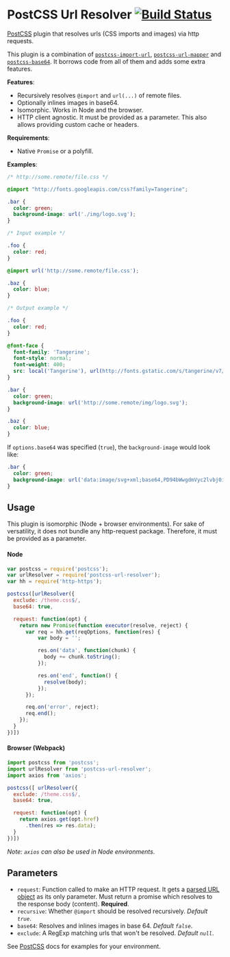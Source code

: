 # PostCSS Url Resolver [![Build Status][ci-img]][ci]

[PostCSS] plugin that resolves urls (CSS imports and images) via http requests.

[PostCSS]: https://github.com/postcss/postcss
[ci-img]:  https://travis-ci.org/frandiox/postcss-url-resolver.svg
[ci]:      https://travis-ci.org/frandiox/postcss-url-resolver

This plugin is a combination of [`postcss-import-url`](https://github.com/unlight/postcss-import-url), [`postcss-url-mapper`](https://github.com/igoradamenko/postcss-url-mapper) and [`postcss-base64`](https://github.com/jelmerdemaat/postcss-base64). It borrows code from all of them and adds some extra features.

**Features**:

* Recursively resolves `@import` and `url(...)` of remote files.
* Optionally inlines images in base64.
* Isomorphic. Works in Node and the browser.
* HTTP client agnostic. It must be provided as a parameter. This also allows providing custom cache or headers.

**Requirements**:

* Native `Promise` or a polyfill.

**Examples**:

```css
/* http://some.remote/file.css */

@import "http://fonts.googleapis.com/css?family=Tangerine";

.bar {
  color: green;
  background-image: url('./img/logo.svg');
}
```

```css
/* Input example */

.foo {
  color: red;
}

@import url('http://some.remote/file.css');

.baz {
  color: blue;
}
```

```css
/* Output example */

.foo {
  color: red;
}

@font-face {
  font-family: 'Tangerine';
  font-style: normal;
  font-weight: 400;
  src: local('Tangerine'), url(http://fonts.gstatic.com/s/tangerine/v7/HGfsyCL5WASpHOFnouG-RKCWcynf_cDxXwCLxiixG1c.ttf) format('truetype')
}

.bar {
  color: green;
  background-image: url('http://some.remote/img/logo.svg');
}

.baz {
  color: blue;
}
```

If `options.base64` was specified (`true`), the `background-image` would look like:

```css
.bar {
  color: green;
  background-image: url('data:image/svg+xml;base64,PD94bWwgdmVyc2lvbj0iMS4wIiBlbmNvZGluZz0iVVRGLTgiPz4KPHNZz4=');
}
```

## Usage

This plugin is isomorphic (Node + browser environments). For sake of versatility, it does not bundle any http-request package. Therefore, it must be provided as a parameter.

#### Node

```js
var postcss = require('postcss');
var urlResolver = require('postcss-url-resolver');
var hh = require('http-https');

postcss([urlResolver({
  exclude: /theme.css$/,
  base64: true,

  request: function(opt) {
    return new Promise(function executor(resolve, reject) {
      var req = hh.get(reqOptions, function(res) {
          var body = '';

          res.on('data', function(chunk) {
            body += chunk.toString();
          });

          res.on('end', function() {
            resolve(body);
          });
      });

      req.on('error', reject);
      req.end();
    });
  }
})])
```

#### Browser (Webpack)

```js
import postcss from 'postcss';
import urlResolver from 'postcss-url-resolver';
import axios from 'axios';

postcss([ urlResolver({
  exclude: /theme.css$/,
  base64: true,

  request: function(opt) {
    return axios.get(opt.href)
      .then(res => res.data);
  }
})])
```

*Note: `axios` can also be used in Node environments.*

## Parameters

* `request`: Function called to make an HTTP request. It gets a [parsed URL object](https://github.com/defunctzombie/node-url#api) as its only parameter. Must return a promise which resolves to the response body (content). **Required**.
* `recursive`: Whether `@import` should be resolved recursively. *Default `true`*.
* `base64`: Resolves and inlines images in base 64. *Default `false`*.
* `exclude`: A RegExp matching urls that won't be resolved. *Default `null`*.

See [PostCSS] docs for examples for your environment.
